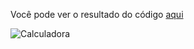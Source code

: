 Você pode ver o resultado do código [aqui](https://camilla-barros-ws-backend.netlify.app/)

![Calculadora](https://github.com/cabarros3/web_project/blob/main/ws-reprograma/img/calculadora_site.PNG)
